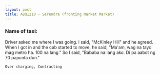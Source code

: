 ```yaml
---
layout: post
title: ABQ1210 - Serendra (fronting Market Market)
---
```


### Name of taxi: 

Driver asked me where I was going. I said,  "McKinley Hill" and he agreed. When I got in and the cab started to move, he said, "Ma'am, wag na tayo mag metro ha. 100 na lang." So I said, "Bababa na lang ako. Di pa aabot ng 70 papunta dun."

```Over charging, Contracting```
